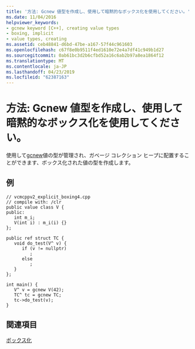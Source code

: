 ```yaml
---
title: '方法: Gcnew 値型を作成し、使用して暗黙的なボックス化を使用してください。'
ms.date: 11/04/2016
helpviewer_keywords:
- gcnew keyword [C++], creating value types
- boxing, implicit
- value types, creating
ms.assetid: ceb48841-d6bd-47be-a167-57f44c961603
ms.openlocfilehash: c67f8e0b9511f4ed1610e72e4a7df41c949b1d27
ms.sourcegitcommit: 0ab61bc3d2b6cfbd52a16c6ab2b97a8ea1864f12
ms.translationtype: MT
ms.contentlocale: ja-JP
ms.lasthandoff: 04/23/2019
ms.locfileid: "62387163"
---
```

# <a name="how-to-use-gcnew-to-create-value-types-and-use-implicit-boxing"></a>方法: Gcnew 値型を作成し、使用して暗黙的なボックス化を使用してください。

使用して[gcnew](../extensions/ref-new-gcnew-cpp-component-extensions.md)値の型が管理され、ガベージ コレクション ヒープに配置することができます、ボックス化された値の型を作成します。

## <a name="example"></a>例

```
// vcmcppv2_explicit_boxing4.cpp
// compile with: /clr
public value class V {
public:
   int m_i;
   V(int i) : m_i(i) {}
};

public ref struct TC {
   void do_test(V^ v) {
      if (v != nullptr)
         ;
      else
         ;
   }
};

int main() {
   V^ v = gcnew V(42);
   TC^ tc = gcnew TC;
   tc->do_test(v);
}
```

## <a name="see-also"></a>関連項目

[ボックス化](../extensions/boxing-cpp-component-extensions.md)
